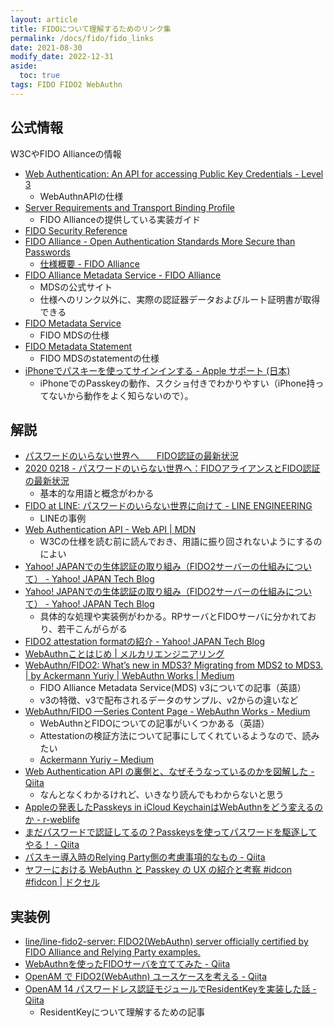 ```yaml
---
layout: article
title: FIDOについて理解するためのリンク集
permalink: /docs/fido/fido_links
date: 2021-08-30
modify_date: 2022-12-31
aside:
  toc: true
tags: FIDO FIDO2 WebAuthn
---
```


## 公式情報

W3CやFIDO Allianceの情報

- [Web Authentication: An API for accessing Public Key Credentials - Level 3](https://www.w3.org/TR/webauthn-3/)
    - WebAuthnAPIの仕様
- [Server Requirements and Transport Binding Profile](https://fidoalliance.org/specs/fido-v2.0-rd-20180702/fido-server-v2.0-rd-20180702.html)
    - FIDO Allianceの提供している実装ガイド
- [FIDO Security Reference](https://fidoalliance.org/specs/fido-v2.0-id-20180227/fido-security-ref-v2.0-id-20180227.html)
- [FIDO Alliance - Open Authentication Standards More Secure than Passwords](https://fidoalliance.org/?lang=ja)
	- [仕様概要 - FIDO Alliance](https://fidoalliance.org/%E4%BB%95%E6%A7%98%E6%A6%82%E8%A6%81/?lang=ja)
- [FIDO Alliance Metadata Service - FIDO Alliance](https://fidoalliance.org/metadata/)
	- MDSの公式サイト
	- 仕様へのリンク以外に、実際の認証器データおよびルート証明書が取得できる
- [FIDO Metadata Service](https://fidoalliance.org/specs/mds/fido-metadata-service-v3.0-ps-20210518.html)
    - FIDO MDSの仕様
- [FIDO Metadata Statement](http://fidoalliance.org/specs/mds/fido-metadata-statement-v3.0-ps-20210518.html)
    - FIDO MDSのstatementの仕様
- [iPhoneでパスキーを使ってサインインする - Apple サポート (日本)](https://support.apple.com/ja-jp/guide/iphone/iphf538ea8d0/ios)
    - iPhoneでのPasskeyの動作、スクショ付きでわかりやすい（iPhone持ってないから動作をよく知らないので）。

## 解説

- [パスワードのいらない世界へ　　FIDO認証の最新状況](https://www.slideshare.net/FIDOAlliance/fido-178936595)
- [2020 0218 - パスワードのいらない世界へ：FIDOアライアンスとFIDO認証の最新状況](https://www.slideshare.net/FIDOAlliance/2020-0218-fidofido)
	- 基本的な用語と概念がわかる
- [FIDO at LINE: パスワードのいらない世界に向けて - LINE ENGINEERING](https://engineering.linecorp.com/ja/blog/fido-at-line/)
    - LINEの事例
- [Web Authentication API - Web API \| MDN](https://developer.mozilla.org/ja/docs/Web/API/Web_Authentication_API)
    - W3Cの仕様を読む前に読んでおき、用語に振り回されないようにするのによい
- [Yahoo! JAPANでの生体認証の取り組み（FIDO2サーバーの仕組みについて） - Yahoo! JAPAN Tech Blog](https://techblog.yahoo.co.jp/advent-calendar-2018/webauthn/)
- [Yahoo! JAPANでの生体認証の取り組み（FIDO2サーバーの仕組みについて） - Yahoo! JAPAN Tech Blog](https://techblog.yahoo.co.jp/advent-calendar-2018/webauthn/)
	- 具体的な処理や実装例がわかる。RPサーバとFIDOサーバに分かれており、若干こんがらがる
- [FIDO2 attestation formatの紹介 - Yahoo! JAPAN Tech Blog](https://techblog.yahoo.co.jp/advent-calendar-2018/webauthn-attestation-packed/)
- [WebAuthnことはじめ \| メルカリエンジニアリング](https://engineering.mercari.com/blog/entry/2019-06-04-120000/)
- [WebAuthn/FIDO2: What’s new in MDS3? Migrating from MDS2 to MDS3. \| by Ackermann Yuriy \| WebAuthn Works \| Medium](https://medium.com/webauthnworks/webauthn-fido2-whats-new-in-mds3-migrating-from-mds2-to-mds3-a271d82cb774)
	- FIDO Alliance Metadata Service(MDS) v3についての記事（英語）
	- v3の特徴、v3で配布されるデータのサンプル、v2からの違いなど
- [WebAuthn/FIDO —Series Content Page - WebAuthn Works - Medium](https://medium.com/webauthnworks/webauthn-fido-series-content-page-4f9a187aa588)
	- WebAuthnとFIDOについての記事がいくつかある（英語）
	- Attestationの検証方法について記事にしてくれているようなので、読みたい
    - [Ackermann Yuriy – Medium](https://herrjemand.medium.com/)
- [Web Authentication API の裏側と、なぜそうなっているのかを図解した - Qiita](https://qiita.com/kyrieleison/items/3dbb8ece94572dc3e962)
    - なんとなくわかるけれど、いきなり読んでもわからないと思う
- [Appleの発表したPasskeys in iCloud KeychainはWebAuthnをどう変えるのか - r-weblife](https://ritou.hatenablog.com/entry/2021/06/15/060000)
- [まだパスワードで認証してるの？Passkeysを使ってパスワードを駆逐してやる！ - Qiita](https://qiita.com/mogmet/items/1c9720a311686ff02de3)
- [パスキー導入時のRelying Party側の考慮事項的なもの - Qiita](https://qiita.com/kokukuma/items/7e4856b616506d1e3618)
- [ヤフーにおける WebAuthn と Passkey の UX の紹介と考察 #idcon #fidcon \| ドクセル](https://www.docswell.com/s/ydnjp/KWDLDZ-2022-10-14-141235#p1)

## 実装例

- [line/line-fido2-server: FIDO2(WebAuthn) server officially certified by FIDO Alliance and Relying Party examples.](https://github.com/line/line-fido2-server)
- [WebAuthnを使ったFIDOサーバを立ててみた - Qiita](https://qiita.com/poruruba/items/243d39c8b77b98a99bab)
- [OpenAM で FIDO2(WebAuthn) ユースケースを考える - Qiita](https://qiita.com/tonoki/items/16a99d770fa496bdaafc)
- [OpenAM 14 パスワードレス認証モジュールでResidentKeyを実装した話 - Qiita](https://qiita.com/tonoki/items/25bc2bc98917c59da433)
	- ResidentKeyについて理解するための記事
